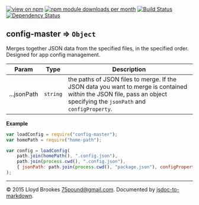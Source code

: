 [![view on npm](http://img.shields.io/npm/v/config-master.svg)](https://www.npmjs.org/package/config-master)
[![npm module downloads per month](http://img.shields.io/npm/dm/config-master.svg)](https://www.npmjs.org/package/config-master)
[![Build Status](https://travis-ci.org/75lb/config-master.svg?branch=master)](https://travis-ci.org/75lb/config-master)
[![Dependency Status](https://david-dm.org/75lb/config-master.svg)](https://david-dm.org/75lb/config-master)

<a name="module_config-master"></a>
## config-master ⇒ <code>Object</code>
Merges together JSON data from the specified files, in the specified order. Designed for app config management.


| Param | Type | Description |
| --- | --- | --- |
| ...jsonPath | <code>string</code> | the paths of JSON files to merge. If the JSON data you want to merge is contained *within* the JSON file, pass an object specifying the `jsonPath` and `configProperty`. |

**Example**  
```js
var loadConfig = require("config-master");
var homePath = require("home-path");

var config = loadConfig(
    path.join(homePath(), ".config.json"),
    path.join(process.cwd(), ".config.json"),
    { jsonPath: path.join(process.cwd(), "package.json"), configProperty: "dmd" }
);
```

* * *

&copy; 2015 Lloyd Brookes <75pound@gmail.com>. Documented by [jsdoc-to-markdown](https://github.com/75lb/jsdoc-to-markdown).
